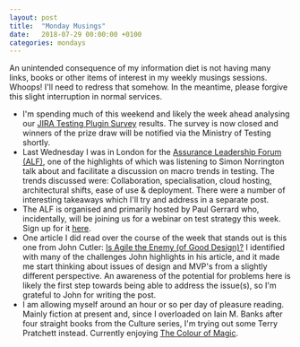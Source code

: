 ```yaml
---
layout: post
title:  "Monday Musings"
date:   2018-07-29 00:00:00 +0100
categories: mondays
---
```


An unintended consequence of my information diet is not having many links, books or other items of interest in my weekly musings sessions. Whoops! I'll need to redress that somehow. In the meantime, please forgive this slight interruption in normal services. 

* I'm spending much of this weekend and likely the week ahead analysing our [JIRA Testing Plugin Survey](https://blog.gurock.com/win-prizes-fill-out-the-jira-testing-plugin-survey/) results. The survey is now closed and winners of the prize draw will be notified via the Ministry of Testing shortly. 
* Last Wednesday I was in London for the [Assurance Leadership Forum (ALF)](https://ukalf.com), one of the highlights of which was listening to Simon Norrington talk about and facilitate a discussion on macro trends in testing. The trends discussed were: Collaboration, specialisation, cloud hosting, architectural shifts, ease of use & deployment. There were a number of interesting takeaways which I'll try and address in a separate post. 
* The ALF is organised and primarily hosted by Paul Gerrard who, incidentally, will be joining us for a webinar on test strategy this week. Sign up for it [here](https://register.gotowebinar.com/register/4633643657699949825?source=Internal+Promotion).
* One article I did read over the course of the week that stands out is this one from John Cutler: [Is Agile the Enemy (of Good Design)?](https://medium.com/@johnpcutler/is-agile-the-enemy-of-good-design-14a35806cde7?source=rss-4c3f4fe11e6b------2) I identified with many of the challenges John highlights in his article, and it made me start thinking about issues of design and MVP's from a slightly different perspective. An awareness of the potential for problems here is likely the first step towards being able to address the issue(s), so I'm grateful to John for writing the post.
* I am allowing myself around an hour or so per day of pleasure reading. Mainly fiction at present and, since I overloaded on Iain M. Banks after four straight books from the Culture series, I'm trying out some Terry Pratchett instead. Currently enjoying [The Colour of Magic](https://amzn.to/2uVHxes). 